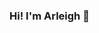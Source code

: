### Hi! I'm Arleigh 👋

<!--
**arleigh418/arleigh418** is a ✨ _special_ ✨ repository because its `README.md` (this file) appears on your GitHub profile.

Here are some ideas to get you started:

- 🌱 SCU BIG DATA
- 🌱 SCU NLP Lab
- 👯 NOMURA Assest Management TW - IT Dept. Intern (2019.3-2020.8)
- 👯 i-buzz Research Center - Intern (2018.7-2019.2)
- ✨ Chunghwa Post Co 1st Big Data Contest - 2nd In The Competition
- 💬 [Linkedin](https://www.linkedin.com/in/arleighchang/)
- 😄 [IOH](https://ioh.tw/talks/%E6%9D%B1%E5%90%B3%E5%B7%A8%E8%B3%87-%E5%BC%B5%E5%B3%AE%E7%91%8B-tw-study-scu-bde)
- 📫 arleigh668@gmail.com
